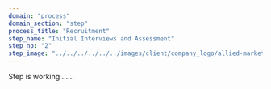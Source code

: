 ```yaml
---
domain: "process"
domain_section: "step"
process_title: "Recruitment"
step_name: "Initial Interviews and Assessment"
step_no: "2"
step_image: "../../../../../../images/client/company_logo/allied-marketing.png"
---
```


Step is working ......
